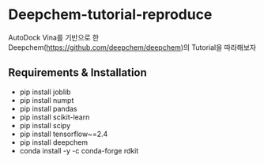 # Deepchem-tutorial-reproduce

AutoDock Vina를 기반으로 한 Deepchem(https://github.com/deepchem/deepchem)의 Tutorial을 따라해보자


## Requirements & Installation
 - pip install joblib
 - pip install numpt
 - pip install pandas
 - pip install scikit-learn
 - pip install scipy
 - pip install tensorflow~=2.4
 - pip install deepchem
 - conda install -y -c conda-forge rdkit
